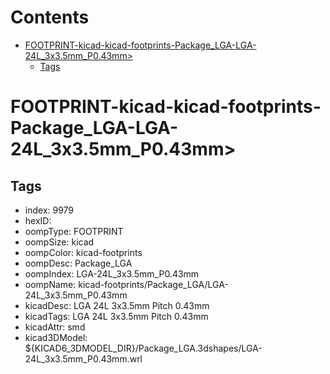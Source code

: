 



Contents
========

* [FOOTPRINT-kicad-kicad-footprints-Package_LGA-LGA-24L_3x3.5mm_P0.43mm>](#footprint-kicad-kicad-footprints-package_lga-lga-24l_3x35mm_p043mm)
	* [Tags](#tags)

# FOOTPRINT-kicad-kicad-footprints-Package_LGA-LGA-24L_3x3.5mm_P0.43mm>

## Tags

- index: 9979
- hexID: 
- oompType: FOOTPRINT
- oompSize: kicad
- oompColor: kicad-footprints
- oompDesc: Package_LGA
- oompIndex: LGA-24L_3x3.5mm_P0.43mm
- oompName: kicad-footprints/Package_LGA/LGA-24L_3x3.5mm_P0.43mm
- kicadDesc: LGA 24L 3x3.5mm Pitch 0.43mm
- kicadTags: LGA 24L 3x3.5mm Pitch 0.43mm
- kicadAttr: smd
- kicad3DModel: ${KICAD6_3DMODEL_DIR}/Package_LGA.3dshapes/LGA-24L_3x3.5mm_P0.43mm.wrl
